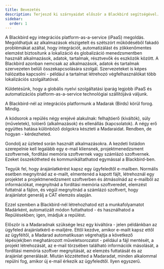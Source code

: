 ```yaml
---
title: Bevezetés
description: Terjeszd ki szárnyaidat először a Blackbird segítségével.
sidebar:
  order: 1
---
```


A Blackbird egy integrációs platform-as-a-service (iPaaS) megoldás.
Megoldhatjuk az alkalmazások elszigetelt és szétszórt működéséből fakadó problémákat azáltal, hogy integrációt, automatizálást és zökkenőmentes elemzést biztosítunk a lokalizáció és globalizáció menedzsmentben használt alkalmazások, adatok, tartalmak, résztvevők és eszközök között. A Blackbird azonban nemcsak az alkalmazások, adatok és tartalmak szervezeten belüli összekapcsolására szolgál. Szervezeteket is képes hálózatba kapcsolni - például a tartalmat létrehozó végfelhasználókat több lokalizációs szolgáltatóval.

Küldetésünk, hogy a globális nyelvi szolgáltatási iparág legjobb iPaaS és automatizációs platform-as-a-service technológiai szállítójává váljunk.

A Blackbird-nél az integrációs platformunk a Madarak (Birds) körül forog. Mindig.

A kódsorok a repülés négy erejévé alakulnak: felhajtóerő (kiváltók), súly (műveletek), tolóerő (alkalmazások) és ellenállás (kapcsolatok). A négy erő együttes hatása különböző dolgokra készteti a Madaraidat. Rendben, de hogyan - kérdezheted.

Gondolj az üzleted során használt alkalmazásokra. A kezdeti listádon szerepelnie kell legalább egy e-mail kliensnek, projektmenedzsment szoftvernek, fordítási memória szoftvernek vagy számlázó szoftvernek. Ezeket összekötheted és kommunikáltathatod egymással a Blackbird-ben.

Tegyük fel, hogy árajánlatkérést kapsz egy ügyfeledtől e-mailben. Normális esetben megnyitnád az e-mailt, elmentenéd a kapott fájlt, létrehoznál egy projektet a projektmenedzsment szoftverben és átmásolnád az e-mailből az információkat, megnyitnád a fordítási memória szoftveredet, elemzést futtatnál a fájlon, és végül megnyitnád a számlázó szoftvert, hogy árajánlatot generálj a CAT elemzés alapján.

Ezzel szemben a Blackbird-nél létrehozhatod ezt a munkafolyamatot Madárként, automatizált módon futtathatod - és használhatod a Repülésekben; igen, imádjuk a repülést.

Először is a Madaradnak szüksége lesz egy kiváltóra - jelen példánkban az ügyfeled árajánlatkérő e-mailjére. Ettől kezdve, amikor e-mailt kapsz ettől az ügyféltől, a Madarad automatikusan végrehajtja a következő lépés(ek)ben meghatározott műveletsorozatot - például a fájl mentését, a projekt létrehozását, az e-mail törzsében található információk másolását, a fordítási memória szoftver megnyitását, az elemzés futtatását és az árajánlat generálását. Miután közzétetted a Madaradat, minden alkalommal repülni fog, amikor új e-mail érkezik az ügyfeledtől. Ilyen egyszerű.